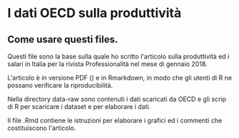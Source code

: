 # I dati OECD sulla produttività

## Come usare questi files.

Questi file sono la base sulla quale ho scritto l'articolo sulla produttività ed i salari in Italia per la rivista Professionalità nel mese di gennaio 2018.

L'articolo è in versione PDF () e in Rmarkdown, in modo che gli utenti di R ne possano verificare la riproducibilità.

Nella directory data-raw sono contenuti i dati scaricati da OECD e gli scrip di R per scaricare i dataset e per elaborare i dati.

Il file .Rmd contiene le istruzioni per elaborare i grafici ed i commenti che costituiscono l'articolo.
